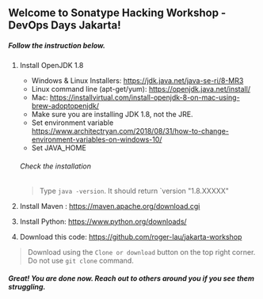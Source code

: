 ## Welcome to Sonatype Hacking Workshop - DevOps Days Jakarta!
##### Follow the instruction below.

1. Install OpenJDK 1.8
   * Windows & Linux Installers: https://jdk.java.net/java-se-ri/8-MR3
   * Linux command line (apt-get/yum): https://openjdk.java.net/install/
   * Mac: https://installvirtual.com/install-openjdk-8-on-mac-using-brew-adoptopenjdk/
   * Make sure you are installing JDK 1.8, not the JRE.
   * Set environment variable https://www.architectryan.com/2018/08/31/how-to-change-environment-variables-on-windows-10/
   * Set JAVA_HOME
	
	###### Check the installation
	> Type `java -version`. It should return `version "1.8.XXXXX"
   

1. Install Maven : https://maven.apache.org/download.cgi

1. Install Python: https://www.python.org/downloads/

1. Download this code: https://github.com/roger-lau/jakarta-workshop

> Download using the `Clone or download` button on the top right corner. Do not use `git clone` command.

##### Great! You are done now. Reach out to others around you if you see them struggling. 
